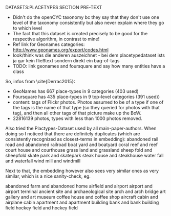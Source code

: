 <!-- 
VON JOHANNES: 
"Wo geht mein Argument für diese subsection hin?!"
-> Nutzen das auch zum gucken ob wir fehler in der implentation haben, und wenn wir dann SIDDATA drauf schmeißen können wir sehen wie gut das performt und ob das aussagekräftig ist.

Der Train of thought ist sehr gut, ABER NICHT STIMMIG IN DIESER SECTION
=> workflow section!! (Oder direkt unter methods, ist eine sehr schöne überleitung dazu dann erstmal die datasets zu beschreiben und was die datasets aus der literatur ausmacht ==> Der einleitene Absatz von hier ist vollkommen valide dafür, kann ich stattdessen einfach in 3.0 packen

-->

DATASETS:PLACETYPES SECTION PRE-TEXT

* Didn't do the openCYC taxonomy bc they say that they don't use one level of the taxonomy consistently but also never explain where they go to which level
* The fact that this dataset is created precisely to be good for the respective algorithm, in contrast to mine!
* Ref link for Geonames categories: http://www.geonames.org/export/codes.html
* look/think was die anderen auszeichnet - bei dem placetypedataset ists ja gar kein fließtext sondern direkt ein bag-of-tags
* TODO: link geonames and foursquare and say how many entities have a class


So, infos from \cite{Derrac2015}:
* GeoNames has 667 place-types in 9 categories (403 used)
* Foursquare has 435 place-types in 9 top-level categories (391 used))
* content: tags of Flickr photos. Photos assumed to be of a type if one of the tags is the name of that type (so they queried for photos with that tag), and then all other tags of that picture make up the BoW.
* 22816139 photos, types with less than 1000 photos removed.



Also tried the Plactypes-Dataset used by all main-paper-authors. When doing so I noticed that there are definitely duplicates (which are consistently recognized as closest-terms in embedding):
  abandoned rail road and abandoned railroad
  boat yard and boatyard
  coral reef and reef
  court house and courthouse
  grass land and grassland
  sheep fold and sheepfold
  skate park and skatepark
  steak house and steakhouse
  water fall and waterfall
  wind mill and windmill

Next to that, the embedding however also sees very similar ones as very similar, which is a nice sanity-check, eg.

  abandoned farm and abandoned home
  airfield and airport
  airport and airport terminal
  ancient site and archaeological site
  arch and arch bridge
  art gallery and art museum
  coffee house and coffee shop
  aircraft cabin and airplane cabin
  apartment and apartment building
  bank and bank building
  field hockey field and hockey field

